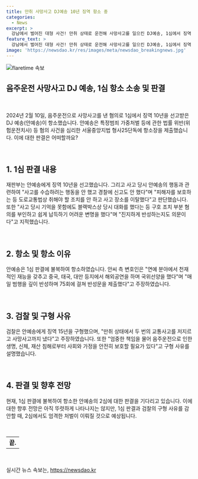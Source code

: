 ```yaml
---
title: 만취 사망사고 DJ예송 10년 징역 항소 중
categories:
  - News
excerpt: >
  강남에서 벌어진 대형 사건! 만취 상태로 운전해 사망사고를 일으킨 DJ예송, 1심에서 징역 10년 선고. 항소 이유는? 재판부는 도주 의사 인정 등 사실 관계 인정하며 추가로 판단할 예정. 검찰은 이미 징역 15년을 요청한 바 있으며, 안씨 측은 유족 합의 등을 호소. 지난 6월 결심공판에서 반성문 제출 등 일정 부분 독촉한 점을 언급. 사건은 계속 진행 중.
feature_text: >
  강남에서 벌어진 대형 사건! 만취 상태로 운전해 사망사고를 일으킨 DJ예송, 1심에서 징역 10년 선고. 항소 이유는? 재판부는 도주 의사 인정 등 사실 관계 인정하며 추가로 판단할 예정. 검찰은 이미 징역 15년을 요청한 바 있으며, 안씨 측은 유족 합의 등을 호소. 지난 6월 결심공판에서 반성문 제출 등 일정 부분 독촉한 점을 언급. 사건은 계속 진행 중.
image: 'https://newsdao.kr/res/images/meta/newsdao_breakingnews.jpg'
---
```


<p><img src="https://newsdao.kr/res/images/meta/newsdao_breakingnews.jpg" alt="flaretime 속보" /></p>

<h2 data-ke-size="size26">음주운전 사망사고 DJ 예송, 1심 항소 소송 및 판결</h2>

<p data-ke-size="size16">&nbsp;</p>

<p>2024년 2월 10일, 음주운전으로 사망사고를 낸 혐의로 1심에서 징역 10년을 선고받은 DJ 예송(안예송)이 항소했습니다. 안예송은 특정범죄 가중처벌 등에 관한 법률 위반(위험운전치사) 등 혐의 사건을 심리한 서울중앙지법 형사25단독에 항소장을 제출했습니다. 이에 대한 판결은 어떠할까요?</p>

<p data-ke-size="size16">&nbsp;</p>

<h2 data-ke-size="size24">1. 1심 판결 내용</h2>

<p data-ke-size="size16">재판부는 안예송에게 징역 10년을 선고했습니다. 그리고 사고 당시 안예송의 행동과 관련하여 "사고를 수습하려는 행동을 안 했고 경찰에 신고도 안 했다"며 "피해자를 보호하는 등 도로교통법상 취해야 할 조치를 안 하고 사고 장소를 이탈했다"고 판단했습니다. 또한 "사고 당시 기억을 못함에도 블랙박스상 당시 대화를 했다는 등 구호 조치 부분 혐의를 부인하고 쉽게 납득하기 어려운 변명을 했다"며 "진지하게 반성하는지도 의문이다"고 지적했습니다.</p>

<p data-ke-size="size16">&nbsp;</p>

<h2 data-ke-size="size24">2. 항소 및 항소 이유</h2>

<p data-ke-size="size16">안예송은 1심 판결에 불복하여 항소하였습니다. 안씨 측 변호인은 "연예 분야에서 천재적인 재능을 갖추고 중국, 태국, 대만 등지에서 해외공연을 하며 국위선양을 했다"며 "매일 범행을 깊이 반성하며 75회에 걸쳐 반성문을 제출했다"고 주장하였습니다.</p>

<p data-ke-size="size16">&nbsp;</p>

<h2 data-ke-size="size24">3. 검찰 및 구형 사유</h2>

<p data-ke-size="size16">검찰은 안예송에게 징역 15년을 구형했으며, "만취 상태에서 두 번의 교통사고를 저지르고 사망사고까지 냈다"고 주장하였습니다. 또한 "엄중한 책임을 물어 음주운전으로 인한 생명, 신체, 재산 침해로부터 사회와 가정을 안전히 보호할 필요가 있다"고 구형 사유를 설명했습니다.</p>

<p data-ke-size="size16">&nbsp;</p>

<h2 data-ke-size="size24">4. 판결 및 향후 전망</h2>

<p data-ke-size="size16">현재, 1심 판결에 불복하여 항소한 안예송의 2심에 대한 판결을 기다리고 있습니다. 이에 대한 향후 전망은 아직 뚜렷하게 나타나지는 않지만, 1심 판결과 검찰의 구형 사유를 감안할 때, 2심에서도 엄격한 처벌이 이뤄질 것으로 예상됩니다.</p>

<p data-ke-size="size16">&nbsp;</p>

<table>
<tbody>
<tr>
<td style="text-align: center; height: 17px;"><b>끝.</b></td>
</tr>
</tbody>
</table>

<p data-ke-size="size16">&nbsp;</p>
실시간 뉴스 속보는, <a href="https://newsdao.kr" rel="dofollow">https://newsdao.kr</a>


